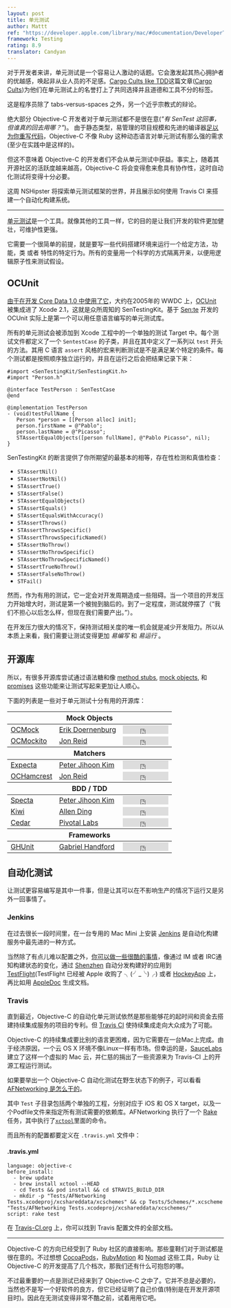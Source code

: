 ```yaml
---
layout: post
title: 单元测试
author: Mattt
ref: "https://developer.apple.com/library/mac/#documentation/DeveloperTools/Conceptual/UnitTesting/00-About_Unit_Testing/about.html"
framework: Testing
rating: 8.9
translator: Candyan
---
```


对于开发者来讲，单元测试是一个容易让人激动的话题。它会激发起其热心拥护者的优越感，唤起非从业人员的不足感。[Cargo Cults like TDD](http://ntoll.org/article/tdd-cargo-cult)这篇文章([Cargo Cults](http://zh.wikipedia.org/wiki/%E8%88%B9%E8%B2%A8%E5%B4%87%E6%8B%9C))为他们在单元测试上的名誉打上了共同选择并且道德和工具不分的标签。

这是程序员除了 tabs-versus-spaces 之外，另一个近乎宗教式的辩论。

绝大部分 Objective-C 开发者对于单元测试都不是很在意(_"有 SenTest 这回事，但谁真的回去用哪？"_)。
由于静态类型，易管理的项目规模和先进的编译器[足以为你重写代码](http://clang.llvm.org/doxygen/Rewriter_8h_source.html)，Objective-C 不像 Ruby 这种动态语言对单元测试有那么强的需求(至少在实践中是这样的)。

但这不意味着 Objective-C 的开发者们不会从单元测试中获益。事实上，随着其开源社区的活跃度越来越高，Objective-C 将会变得愈来愈具有协作性，这时自动化测试将变得十分必要。

这周 NSHipster 将探索单元测试框架的世界，并且展示如何使用 Travis CI 来搭建一个自动化构建系统。

---

[单元测试](https://zh.wikipedia.org/wiki/%E5%8D%95%E5%85%83%E6%B5%8B%E8%AF%95)是一个工具。就像其他的工具一样，它的目的是让我们开发的软件更加健壮，可维护性更强。

它需要一个很简单的前提，就是要写一些代码搭建环境来运行一个给定方法，功能，类 或者 特性的特定行为。所有的变量用一个科学的方式隔离开来，以便用逻辑原子性来测试假设。

## OCUnit

[由于在开发 Core Data 1.0 中使用了它](http://www.friday.com/bbum/2005/09/24/unit-testing)，大约在2005年的 WWDC 上，[OCUnit](http://www.sente.ch/software/ocunit/) 被集成进了 Xcode 2.1，这就是众所周知的 SenTestingKit。基于 [Sen:te](http://www.sente.ch) 开发的 OCUnit 实际上是第一个可以用任意语言编写的单元测试库。

所有的单元测试会被添加到 Xcode 工程中的一个单独的测试 Target 中。每个测试文件都定义了一个 `SentestCase` 的子类，并且在其中定义了一系列以 `test` 开头的方法。其用 C 语言 `assert` 风格的宏来判断测试是不是满足某个特定的条件。每个测试都是按照顺序独立运行的，并且在运行之后会把结果记录下来：

~~~{objective-c}
#import <SenTestingKit/SenTestingKit.h>
#import "Person.h"

@interface TestPerson : SenTestCase
@end

@implementation TestPerson
- (void)testFullName {
   Person *person = [[Person alloc] init];
   person.firstName = @"Pablo";
   person.lastName = @"Picasso";
   STAssertEqualObjects([person fullName], @"Pablo Picasso", nil);
}
~~~

SenTestingKit 的断言提供了你所期望的最基本的相等，存在性检测和真值检查：

- `STAssertNil()`
- `STAssertNotNil()`
- `STAssertTrue()`
- `STAssertFalse()`
- `STAssertEqualObjects()`
- `STAssertEquals()`
- `STAssertEqualsWithAccuracy()`
- `STAssertThrows()`
- `STAssertThrowsSpecific()`
- `STAssertThrowsSpecificNamed()`
- `STAssertNoThrow()`
- `STAssertNoThrowSpecific()`
- `STAssertNoThrowSpecificNamed()`
- `STAssertTrueNoThrow()`
- `STAssertFalseNoThrow()`
- `STFail()`


然而，作为有用的测试，它一定会对开发周期造成一些阻碍。当一个项目的开发压力开始增大时，测试是第一个被抛到脑后的。到了一定程度，测试就停摆了（“我们不担心以后怎么样，但现在我们需要产出。”）。

在开发压力很大的情况下，保持测试相关度的唯一机会就是减少开发阻力。所以从本质上来看，我们需要让测试变得更加 _易编写_ 和 _易运行_ 。

## 开源库

所以，有很多开源库尝试通过语法糖和像 [method stubs](https://en.wikipedia.org/wiki/Method_stub), [mock objects](https://en.wikipedia.org/wiki/Mock_object), 和 [promises](http://en.wikipedia.org/wiki/Futures_and_promises) 这些功能来让测试写起来更加让人顺心。

下面的列表是一些对于单元测试十分有用的开源库：

<table>
  <thead>
    <th colspan="3">Mock Objects</th>
  </thead>
  <tbody>
    <tr>
      <td><a href="https://github.com/erikdoe/ocmock">OCMock</a></td>
      <td><a href="https://github.com/erikdoe">Erik Doernenburg</a></td>
      <td><iframe src="http://ghbtns.com/github-btn.html?user=erikdoe&repo=ocmock&type=watch&count=true" allowtransparency="true" frameborder="0" scrolling="0" width="106" height="20"></iframe></td>
    </tr>
    <tr>
      <td><a href="https://github.com/jonreid/OCMockito">OCMockito</a></td>
      <td><a href="https://github.com/jonreid">Jon Reid</a></td>
      <td><iframe src="http://ghbtns.com/github-btn.html?user=jonreid&repo=OCMockito&type=watch&count=true" allowtransparency="true" frameborder="0" scrolling="0" width="106" height="20"></iframe></td>
    </tr>
  </tbody>

  <thead>
    <th colspan="3">Matchers</th>
  </thead>
  <tbody>
    <tr>
      <td><a href="https://github.com/specta/expecta">Expecta</a></td>
      <td><a href="https://github.com/petejkim">Peter Jihoon Kim</a></td>
      <td><iframe src="http://ghbtns.com/github-btn.html?user=specta&repo=expecta&type=watch&count=true" allowtransparency="true" frameborder="0" scrolling="0" width="106" height="20"></iframe></td>
    </tr>
    <tr>
      <td><a href="https://github.com/hamcrest/OCHamcrest">OCHamcrest</a></td>
      <td><a href="https://github.com/jonreid">Jon Reid</a></td>
      <td><iframe src="http://ghbtns.com/github-btn.html?user=hamcrest&repo=OCHamcrest&type=watch&count=true" allowtransparency="true" frameborder="0" scrolling="0" width="106" height="20"></iframe></td>
    </tr>
  </tbody>

  <thead>
    <th colspan="3">BDD / TDD</th>
  </thead>
  <tbody>
    <tr>
      <td><a href="https://github.com/specta/specta">Specta</a></td>
      <td><a href="https://github.com/petejkim">Peter Jihoon Kim</a></td>
      <td><iframe src="http://ghbtns.com/github-btn.html?user=specta&repo=specta&type=watch&count=true" allowtransparency="true" frameborder="0" scrolling="0" width="106" height="20"></iframe></td>
    </tr>
    <tr>
      <td><a href="https://github.com/allending/Kiwi">Kiwi</a></td>
      <td><a href="https://github.com/allending">Allen Ding</a></td>
      <td><iframe src="http://ghbtns.com/github-btn.html?user=allending&repo=Kiwi&type=watch&count=true" allowtransparency="true" frameborder="0" scrolling="0" width="106" height="20"></iframe></td>
    </tr>
    <tr>
      <td><a href="https://github.com/pivotal/cedar">Cedar</a></td>
      <td><a href="https://github.com/pivotal">Pivotal Labs</a></td>
      <td><iframe src="http://ghbtns.com/github-btn.html?user=pivotal&repo=cedar&type=watch&count=true" allowtransparency="true" frameborder="0" scrolling="0" width="106" height="20"></iframe></td>
    </tr>
  </tbody>

  <thead>
    <th colspan="3">Frameworks</th>
  </thead>
  <tbody>
    <tr>
      <td><a href="https://github.com/gabriel/gh-unit/">GHUnit</a></td>
      <td><a href="https://github.com/gabriel">Gabriel Handford</a></td>
      <td><iframe src="http://ghbtns.com/github-btn.html?user=gabriel&repo=gh-unit&type=watch&count=true" allowtransparency="true" frameborder="0" scrolling="0" width="106" height="20"></iframe></td>
    </tr>
  </tbody>
</table>

## 自动化测试

让测试更容易编写是其中一件事，但是让其可以在不影响生产的情况下运行又是另外一回事情了。

### Jenkins

在过去很长一段时间里，在一台专用的 Mac Mini 上安装 [Jenkins](http://jenkins-ci.org) 是自动化构建服务中最先进的一种方式。

当然除了有点儿难以配置之外，[你可以做一些很酷的事情](https://speakerdeck.com/subdigital/ios-build-automation-with-jenkins)，像通过 IM 或者 IRC通知构建状态的变化，通过 [Shenzhen](https://github.com/nomad/shenzhen) 自动分发构建好的应用到 [TestFlight](https://testflightapp.com/dashboard/)(TestFlight 已经被 Apple 收购了 ╮(╯_╰)╭) 或者 [HockeyApp](http://hockeyapp.net) 上，再比如用 [AppleDoc](http://gentlebytes.com/appledoc) 生成文档。

### Travis
直到最近，Objective-C 的自动化单元测试依然是那些能够花的起时间和资金去搭建持续集成服务的项目的专利。但 [Travis CI](https://travis-ci.org) 使持续集成走向大众成为了可能。

Objective-C 的持续集成要比别的语言更困难，因为它需要在一台Mac上完成。由于经济原因，一个云 OS X 环境不像Linux一样有市场。但幸运的是，[SauceLabs](https://saucelabs.com) 建立了这样一个虚拟的 Mac 云，并仁慈的捐出了一些资源来为 Travis-CI 上的开源工程运行测试。

如果要举出一个 Objective-C 自动化测试在野生状态下的例子，可以看看 [AFNetworking 是怎么干的](https://github.com/afnetworking/afnetworking#unit-tests)。

其中 `Test` 子目录包括两个单独的工程，分别对应于 iOS 和 OS X target，以及一个Podfile文件来指定所有测试需要的依赖库。AFNetworking 执行了一个 [Rake](http://rake.rubyforge.org) 任务，其中执行了[`xctool`](https://github.com/facebook/xctool)里面的命令。

而且所有的配置都要定义在 `.travis.yml` 文件中：

#### .travis.yml

~~~
language: objective-c
before_install:
  - brew update
  - brew install xctool --HEAD
  - cd Tests && pod install && cd $TRAVIS_BUILD_DIR
  - mkdir -p "Tests/AFNetworking Tests.xcodeproj/xcshareddata/xcschemes" && cp Tests/Schemes/*.xcscheme "Tests/AFNetworking Tests.xcodeproj/xcshareddata/xcschemes/"
script: rake test
~~~

在 [Travis-CI.org](http://about.travis-ci.org/docs/user/build-configuration/) 上，你可以找到 Travis 配置文件的全部文档。

---

Objective-C 的方向已经受到了 Ruby 社区的直接影响。那些童鞋们对于测试都是很在意的。不过想想 [CocoaPods](http://cocoapods.org)，[RubyMotion](http://www.rubymotion.com) 和 [Nomad](http://nomad-cli.com) 这些工具，Ruby 让 Objective-C 的开发提高了几个档次，那我们还有什么可抱怨的哪。

不过最重要的一点是测试已经来到了 Objective-C 之中了。它并不总是必要的，当然也不是写一个好软件的良方，但它已经证明了自己价值(特别是在开发开源项目时)。因此在无测试变得非常不酷之前，试着用用它吧。
